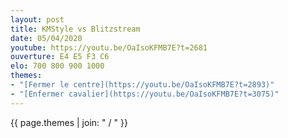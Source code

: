 ```yaml
---
layout: post
title: KMStyle vs Blitzstream
date: 05/04/2020
youtube: https://youtu.be/OaIsoKFMB7E?t=2681
ouverture: E4 E5 F3 C6
elo: 700 800 900 1000
themes:
- "[Fermer le centre](https://youtu.be/OaIsoKFMB7E?t=2893)"
- "[Enfermer cavalier](https://youtu.be/OaIsoKFMB7E?t=3075)"
---
```


{{ page.themes | join: " / " }}
